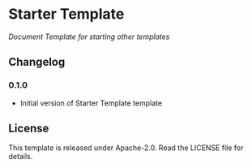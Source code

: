 # Starter Template

*Document Template for starting other templates*

## Changelog

### 0.1.0

- Initial version of Starter Template template

## License

This template is released under Apache-2.0. Read the LICENSE file for details.
